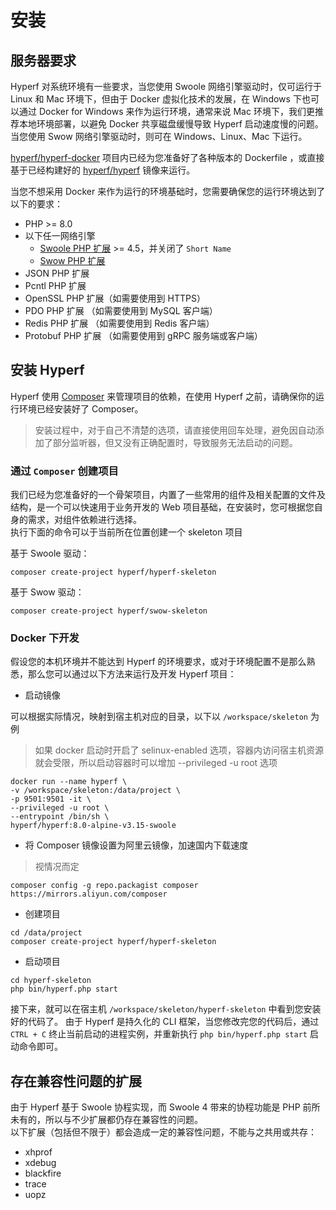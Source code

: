 # 安装

## 服务器要求

Hyperf 对系统环境有一些要求，当您使用 Swoole 网络引擎驱动时，仅可运行于 Linux 和 Mac 环境下，但由于 Docker 虚拟化技术的发展，在 Windows 下也可以通过 Docker for Windows 来作为运行环境，通常来说 Mac 环境下，我们更推荐本地环境部署，以避免 Docker 共享磁盘缓慢导致 Hyperf 启动速度慢的问题。当您使用 Swow 网络引擎驱动时，则可在 Windows、Linux、Mac 下运行。

[hyperf/hyperf-docker](https://github.com/hyperf/hyperf-docker) 项目内已经为您准备好了各种版本的 Dockerfile ，或直接基于已经构建好的 [hyperf/hyperf](https://hub.docker.com/r/hyperf/hyperf) 镜像来运行。   

当您不想采用 Docker 来作为运行的环境基础时，您需要确保您的运行环境达到了以下的要求：   

 - PHP >= 8.0
 - 以下任一网络引擎
   - [Swoole PHP 扩展](https://github.com/swoole/swoole-src) >= 4.5，并关闭了 `Short Name`
   - [Swow PHP 扩展](https://github.com/swow/swow)
 - JSON PHP 扩展
 - Pcntl PHP 扩展
 - OpenSSL PHP 扩展（如需要使用到 HTTPS）
 - PDO PHP 扩展 （如需要使用到 MySQL 客户端）
 - Redis PHP 扩展 （如需要使用到 Redis 客户端）
 - Protobuf PHP 扩展 （如需要使用到 gRPC 服务端或客户端）

## 安装 Hyperf

Hyperf 使用 [Composer](https://getcomposer.org) 来管理项目的依赖，在使用 Hyperf 之前，请确保你的运行环境已经安装好了 Composer。

> 安装过程中，对于自己不清楚的选项，请直接使用回车处理，避免因自动添加了部分监听器，但又没有正确配置时，导致服务无法启动的问题。

### 通过 `Composer` 创建项目

我们已经为您准备好的一个骨架项目，内置了一些常用的组件及相关配置的文件及结构，是一个可以快速用于业务开发的 Web 项目基础，在安装时，您可根据您自身的需求，对组件依赖进行选择。   
执行下面的命令可以于当前所在位置创建一个 skeleton 项目

基于 Swoole 驱动：   
```
composer create-project hyperf/hyperf-skeleton 
```
基于 Swow 驱动：   
```
composer create-project hyperf/swow-skeleton 
```

### Docker 下开发

假设您的本机环境并不能达到 Hyperf 的环境要求，或对于环境配置不是那么熟悉，那么您可以通过以下方法来运行及开发 Hyperf 项目：

- 启动镜像

可以根据实际情况，映射到宿主机对应的目录，以下以 `/workspace/skeleton` 为例

> 如果 docker 启动时开启了 selinux-enabled 选项，容器内访问宿主机资源就会受限，所以启动容器时可以增加 --privileged -u root 选项

```shell
docker run --name hyperf \
-v /workspace/skeleton:/data/project \
-p 9501:9501 -it \
--privileged -u root \
--entrypoint /bin/sh \
hyperf/hyperf:8.0-alpine-v3.15-swoole
```

- 将 Composer 镜像设置为阿里云镜像，加速国内下载速度

> 视情况而定

```shell
composer config -g repo.packagist composer https://mirrors.aliyun.com/composer
```

- 创建项目

```shell
cd /data/project
composer create-project hyperf/hyperf-skeleton
```

- 启动项目

```shell
cd hyperf-skeleton
php bin/hyperf.php start
```

接下来，就可以在宿主机 `/workspace/skeleton/hyperf-skeleton` 中看到您安装好的代码了。
由于 Hyperf 是持久化的 CLI 框架，当您修改完您的代码后，通过 `CTRL + C` 终止当前启动的进程实例，并重新执行 `php bin/hyperf.php start` 启动命令即可。

## 存在兼容性问题的扩展

由于 Hyperf 基于 Swoole 协程实现，而 Swoole 4 带来的协程功能是 PHP 前所未有的，所以与不少扩展都仍存在兼容性的问题。   
以下扩展（包括但不限于）都会造成一定的兼容性问题，不能与之共用或共存：

- xhprof
- xdebug
- blackfire
- trace
- uopz
